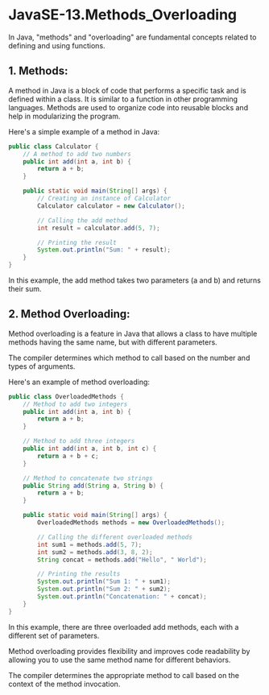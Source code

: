 # JavaSE-13.Methods_Overloading

In Java, "methods" and "overloading" are fundamental concepts related to defining and using functions.

## 1. Methods:
A method in Java is a block of code that performs a specific task and is defined within a class. It is similar to a function in other programming languages. Methods are used to organize code into reusable blocks and help in modularizing the program.

Here's a simple example of a method in Java:

```java
public class Calculator {
    // A method to add two numbers
    public int add(int a, int b) {
        return a + b;
    }

    public static void main(String[] args) {
        // Creating an instance of Calculator
        Calculator calculator = new Calculator();

        // Calling the add method
        int result = calculator.add(5, 7);

        // Printing the result
        System.out.println("Sum: " + result);
    }
}
```

In this example, the add method takes two parameters (a and b) and returns their sum.

## 2. Method Overloading:
Method overloading is a feature in Java that allows a class to have multiple methods having the same name, but with different parameters. 

The compiler determines which method to call based on the number and types of arguments.

Here's an example of method overloading:

```java
public class OverloadedMethods {
    // Method to add two integers
    public int add(int a, int b) {
        return a + b;
    }

    // Method to add three integers
    public int add(int a, int b, int c) {
        return a + b + c;
    }

    // Method to concatenate two strings
    public String add(String a, String b) {
        return a + b;
    }

    public static void main(String[] args) {
        OverloadedMethods methods = new OverloadedMethods();

        // Calling the different overloaded methods
        int sum1 = methods.add(5, 7);
        int sum2 = methods.add(3, 8, 2);
        String concat = methods.add("Hello", " World");

        // Printing the results
        System.out.println("Sum 1: " + sum1);
        System.out.println("Sum 2: " + sum2);
        System.out.println("Concatenation: " + concat);
    }
}
```

In this example, there are three overloaded add methods, each with a different set of parameters.

Method overloading provides flexibility and improves code readability by allowing you to use the same method name for different behaviors. 

The compiler determines the appropriate method to call based on the context of the method invocation.

